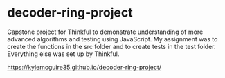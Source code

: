 # decoder-ring-project
Capstone project for Thinkful to demonstrate understanding of more advanced algorithms and testing using JavaScript.
My assignment was to create the functions in the src folder and to create tests in the test folder.
Everything else was set up by Thinkful.

https://kylemcguire35.github.io/decoder-ring-project/
